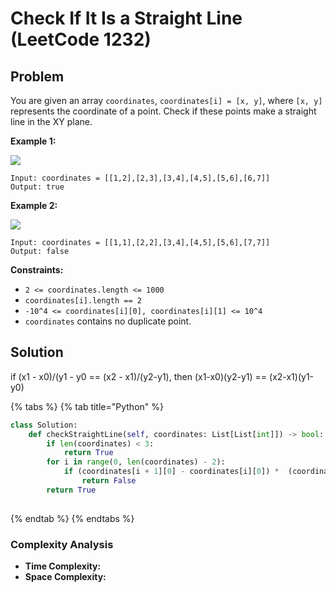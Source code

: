 # Check If It Is a Straight Line (LeetCode 1232)

## Problem

You are given an array `coordinates`, `coordinates[i] = [x, y]`, where `[x, y]` represents the coordinate of a point. Check if these points make a straight line in the XY plane.

**Example 1:**

![](https://assets.leetcode.com/uploads/2019/10/15/untitled-diagram-2.jpg)

```
Input: coordinates = [[1,2],[2,3],[3,4],[4,5],[5,6],[6,7]]
Output: true
```

**Example 2:**

![](https://assets.leetcode.com/uploads/2019/10/09/untitled-diagram-1.jpg)

```
Input: coordinates = [[1,1],[2,2],[3,4],[4,5],[5,6],[7,7]]
Output: false
```

**Constraints:**

* `2 <= coordinates.length <= 1000`
* `coordinates[i].length == 2`
* `-10^4 <= coordinates[i][0], coordinates[i][1] <= 10^4`
* `coordinates` contains no duplicate point.

## Solution&#x20;

if (x1 - x0)/(y1 - y0 == (x2 - x1)/(y2-y1), then (x1-x0)(y2-y1) == (x2-x1)(y1-y0)

{% tabs %}
{% tab title="Python" %}
```python
class Solution:
    def checkStraightLine(self, coordinates: List[List[int]]) -> bool:
        if len(coordinates) < 3:
            return True
        for i in range(0, len(coordinates) - 2):
            if (coordinates[i + 1][0] - coordinates[i][0]) *  (coordinates[i + 2][1] - coordinates[i + 1][1]) != (coordinates[i + 1][1] - coordinates[i][1]) * (coordinates[i + 2][0] - coordinates[i + 1][0]):
                return False
        return True
            
```
{% endtab %}
{% endtabs %}

### Complexity Analysis

* **Time Complexity:**&#x20;
* **Space Complexity:**&#x20;
